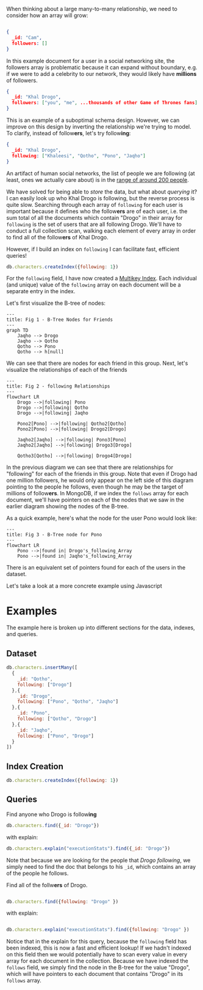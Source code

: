 When thinking about a large many-to-many relationship, we need to consider how an array will grow:

```json

{
  _id: "Cam",
  followers: []
}

```

In this example document for a user in a social networking site, the followers array is problematic because it can expand without boundary, e.g. if we were to add a celebrity to our network, they would likely have **millions** of followers.

```json
{
  _id: "Khal Drogo",
  followers: ["you", "me", ...thousands of other Game of Thrones fans]
}

```

This is an example of a suboptimal schema design. However, we can improve on this design by inverting the relationship we're trying to model. To clarify, instead of follow**ers**, let's try follow**ing**:


```json
{
  _id: "Khal Drogo",
  following: ["Khaleesi", "Qotho", "Pono", "Jaqho"]
}

```


An artifact of human social networks, the list of people we are following (at least, ones we actually care about) is in the [range of around 200 people](https://en.wikipedia.org/wiki/Dunbar's_number).

We have solved for being able to _store_ the data, but what about _querying_ it? I can easily look up who Khal Drogo is following, but the reverse process is quite slow. Searching through each array of `following` for each user is important because it defines who the follow**ers** are of each user, i.e. the sum total of all the documents which contain "Drogo" in their array for `following` is the set of users that are all following Drogo.  We'll have to conduct a full collection scan, walking each element of every array in order to find all of the follow**ers** of Khal Drogo. 


However, if I build an index on `following` I can facilitate fast, efficient queries!

```js
db.characters.createIndex({following: 1})
```

For the `following` field, I have now created a [Multikey Index](https://www.mongodb.com/docs/manual/core/indexes/index-types/index-multikey/). Each individual (and unique) value of the `following` array on each document will be a separate entry in the index.

Let's first visualize the B-tree of nodes:

```mermaid
---
title: Fig 1 - B-Tree Nodes for Friends
---
graph TD
    Jaqho --> Drogo
    Jaqho --> Qotho
    Qotho --> Pono
    Qotho --> h[null]
```

We can see that there are nodes for each friend in this group. Next, let's visualize the relationships of each of the friends

```mermaid
---
title: Fig 2 - following Relationships
---
flowchart LR
    Drogo -->|following| Pono
    Drogo -->|following| Qotho
    Drogo -->|following| Jaqho

    Pono2[Pono] -->|following| Qotho2[Qotho]
    Pono2[Pono] -->|following| Drogo2[Drogo]

    Jaqho2[Jaqho] -->|following| Pono3[Pono]
    Jaqho2[Jaqho] -->|following| Drogo3[Drogo]

    Qotho3[Qotho] -->|following| Drogo4[Drogo]
```

In the previous diagram we can see that there are relationships for "following" for each of the friends in this group. Note that even if Drogo had one million followers, he would only appear on the left side of this diagram pointing to the people he follows, even though he may be the target of millions of follow**ers**. In MongoDB, if we index the `follows` array for each document, we'll have pointers on each of the nodes that we saw in the earlier diagram showing the nodes of the B-tree. 

As a quick example, here's what the node for the user Pono would look like:

```mermaid
---
title: Fig 3 - B-Tree node for Pono
---
flowchart LR
    Pono -->|found in| Drogo's_following_Array
    Pono -->|found in| Jaqho's_following_Array
```

There is an equivalent set of pointers found for each of the users in the dataset. 

Let's take a look at a more concrete example using Javascript

# Examples

The example here is broken up into different sections for the data, indexes, and queries.

## Dataset

```js
db.characters.insertMany([
  {
    _id: "Qotho",
    following: ["Drogo"]
  },{
    _id: "Drogo",
    following: ["Pono", "Qotho", "Jaqho"]
  },{
    _id: "Pono",
    following: ["Qotho", "Drogo"]
  },{
    _id: "Jaqho",
    following: ["Pono", "Drogo"]
  }
])
```

## Index Creation

```js
db.characters.createIndex({following: 1})
```

## Queries

Find anyone who Drogo is follow**ing**
```js
db.characters.find({_id: "Drogo"})
```

with explain:

```js
db.characters.explain("executionStats").find({_id: "Drogo"})
```

Note that because we are looking for the people that *Drogo following*, we simply need to find the doc that belongs to his `_id`, which contains an array of the people he follows.

Find all of the follw**ers** of Drogo.
```js

db.characters.find({following: "Drogo" })

```
with explain: 

```js

db.characters.explain("executionStats").find({following: "Drogo" })

```

Notice that in the explain for this query, because the `following` field has been indexed, this is now a fast and efficient lookup! If we hadn't indexed on this field then we would potentially have to scan every value in every array for each document in the collection. Because we have indexed the `follows` field, we simply find the node in the B-tree for the value "Drogo", which will have pointers to each document that contains "Drogo" in its `follows` array.
